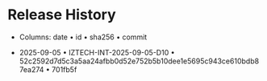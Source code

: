 # Release History

- Columns: date • id • sha256 • commit

- 2025-09-05 • IZTECH-INT-2025-09-05-D10 • 52c2592d7d5c3a5aa24afbb0d52e752b5b10dee1e5695c943ce610bdb87ea274 • 701fb5f

